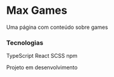 # Max Games

Uma página com conteúdo sobre games 

### Tecnologias

TypeScript
React
SCSS
npm
 
Projeto em desenvolvimento
